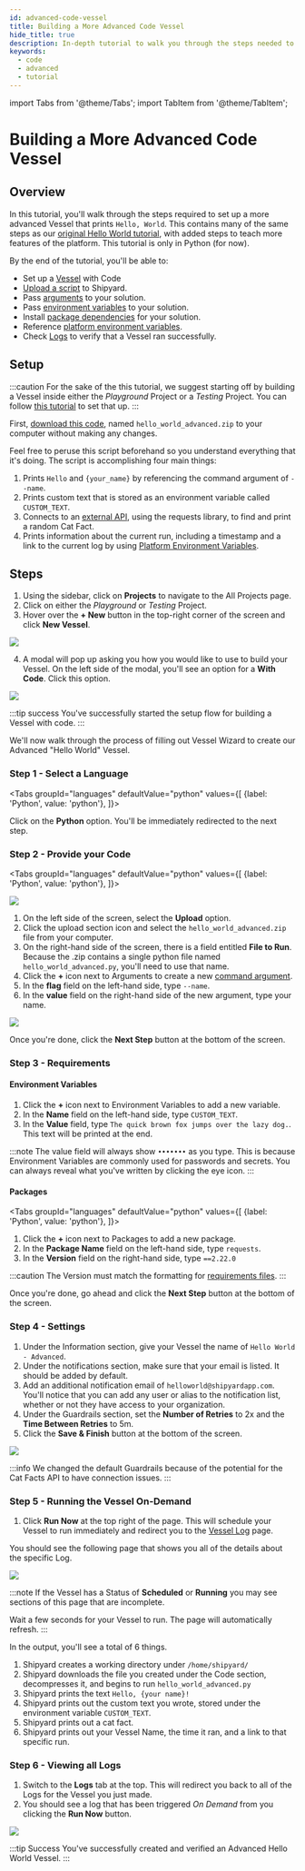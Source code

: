 ```yaml
---
id: advanced-code-vessel
title: Building a More Advanced Code Vessel
hide_title: true
description: In-depth tutorial to walk you through the steps needed to set up a more advanced Code Vessel.
keywords:
  - code
  - advanced
  - tutorial
---
```


import Tabs from '@theme/Tabs';
import TabItem from '@theme/TabItem';

# Building a More Advanced Code Vessel

## Overview

In this tutorial, you'll walk through the steps required to set up a more advanced Vessel that prints `Hello, World`. This contains many of the same steps as our [original Hello World tutorial](../getting-started/first-vessel-with-code.md), with added steps to teach more features of the platform. This tutorial is only in Python \(for now\).

By the end of the tutorial, you'll be able to:

- Set up a [Vessel](../reference/vessels.md) with Code
- [Upload a script](../reference/code/upload-code.md) to Shipyard.
- Pass [arguments](../reference/arguments.md) to your solution.
- Pass [environment variables](../reference/environment-variables/environment-variables-overview.md) to your solution.
- Install [package dependencies](../reference/packages/external-package-dependencies.md) for your solution.
- Reference [platform environment variables](../reference/environment-variables/shipyard-environment-variables.md).
- Check [Logs](../reference/logs/logs-overview.md) to verify that a Vessel ran successfully.

## Setup

:::caution
For the sake of the this tutorial, we suggest starting off by building a Vessel inside either the *Playground* Project or a *Testing* Project. You can follow [this tutorial](../getting-started/first-project.md) to set that up.
:::

First, [download this code](https://drive.google.com/file/d/1e6xQOo2M2jnPJdPOmAPOKwW4aLlgV-GF/view?usp=sharing), named `hello_world_advanced.zip` to your computer without making any changes.

Feel free to peruse this script beforehand so you understand everything that it's doing. The script is accomplishing four main things:

1. Prints `Hello` and `{your_name}` by referencing the command argument of `--name`.
2. Prints custom text that is stored as an environment variable called `CUSTOM_TEXT`.
3. Connects to an [external API](https://alexwohlbruck.github.io/cat-facts/), using the requests library, to find and print a random Cat Fact.
4. Prints information about the current run, including a timestamp and a link to the current log by using [Platform Environment Variables](../reference/environment-variables/shipyard-environment-variables.md).


## Steps

1. Using the sidebar, click on **Projects** to navigate to the All Projects page.
2. Click on either the *Playground* or *Testing* Project.
3. Hover over the **+ New** button in the top-right corner of the screen and click **New Vessel**.

![](../.gitbook/assets/shipyard_2021_03_16_16_23_03.png)

4. A modal will pop up asking you how you would like to use to build your Vessel. On the left side of the modal, you'll see an option for a **With Code**. Click this option.

![](../.gitbook/assets/shipyard_2021_03_16_16_24_01.png)

:::tip success
You've successfully started the setup flow for building a Vessel with code.
:::

We'll now walk through the process of filling out Vessel Wizard to create our Advanced "Hello World" Vessel.

### Step 1 - Select a Language

<Tabs
groupId="languages"
defaultValue="python"
values={[
{label: 'Python', value: 'python'},
]}>
<TabItem value="python">

Click on the **Python** option. You'll be immediately redirected to the next step.
</TabItem>
</Tabs>

### Step 2 - Provide your Code



<Tabs
groupId="languages"
defaultValue="python"
values={[
{label: 'Python', value: 'python'},
]}>
<TabItem value="python">

![](../.gitbook/assets/shipyard_2022_05_03_11_23_05.png)

1. On the left side of the screen, select the **Upload** option. 
2. Click the upload section icon and select the `hello_world_advanced.zip` file from your computer.
3. On the right-hand side of the screen, there is a field entitled **File to Run**. Because the .zip contains a single python file named `hello_world_advanced.py`, you'll need to use that name.
4. Click the **+** icon next to Arguments to create a new [command argument](../reference/arguments.md).
5. In the **flag** field on the left-hand side, type `--name`.
6. In the **value** field on the right-hand side of the new argument, type your name.

![](../.gitbook/assets/shipyard_2022_05_03_11_39_15.png)
</TabItem>
</Tabs>

Once you're done, click the **Next Step** button at the bottom of the screen.

### **Step 3 - Requirements**

#### Environment Variables

1. Click the **+** icon next to Environment Variables to add a new variable.
2. In the **Name** field on the left-hand side, type `CUSTOM_TEXT`.
3. In the **Value** field, type `The quick brown fox jumps over the lazy dog.`. This text will be printed at the end.

:::note
The value field will always show `•••••••` as you type. This is because Environment Variables are commonly used for passwords and secrets. You can always reveal what you've written by clicking the eye icon.
:::

#### Packages

<Tabs
groupId="languages"
defaultValue="python"
values={[
{label: 'Python', value: 'python'},
]}>
<TabItem value="python">

1. Click the **+** icon next to Packages to add a new package.
2. In the **Package Name** field on the left-hand side, type `requests`.
3. In the **Version** field on the right-hand side, type `==2.22.0`

:::caution
The Version must match the formatting for [requirements files](https://www.python.org/dev/peps/pep-0440/#version-specifiers).
:::
</TabItem>
</Tabs>

Once you're done, go ahead and click the **Next Step** button at the bottom of the screen.



### Step 4 - Settings

1. Under the Information section, give your Vessel the name of `Hello World - Advanced`.
2. Under the notifications section, make sure that your email is listed. It should be added by default.
3. Add an additional notification email of `helloworld@shipyardapp.com`. You'll notice that you can add any user or alias to the notification list, whether or not they have access to your organization.
4. Under the Guardrails section, set the **Number of Retries** to 2x and the **Time Between Retries** to 5m.
5. Click the **Save & Finish** button at the bottom of the screen.

![](../.gitbook/assets/shipyard_2022_05_03_11_29_50.png)

:::info
We changed the default Guardrails because of the potential for the Cat Facts API to have connection issues.
:::

### Step 5 - Running the Vessel On-Demand

1. Click **Run Now** at the top right of the page. This will schedule your Vessel to run immediately and redirect you to the [Vessel Log](../reference/logs/vessel-logs.md) page.

You should see the following page that shows you all of the details about the specific Log.

![](../.gitbook/assets/shipyard_2021_03_17_10_33_22.png)

:::note
If the Vessel has a Status of **Scheduled** or  **Running** you may see sections of this page that are incomplete.

Wait a few seconds for your Vessel to run. The page will automatically refresh.
:::

In the output, you'll see a total of 6 things.

1. Shipyard creates a working directory under `/home/shipyard/`
2. Shipyard downloads the file you created under the Code section, decompresses it, and begins to run `hello_world_advanced.py`
3. Shipyard prints the text `Hello, {your name}!`
4. Shipyard prints out the custom text you wrote, stored under the environment variable `CUSTOM_TEXT`.
5. Shipyard prints out a cat fact.
6. Shipyard prints out your Vessel Name, the time it ran, and a link to that specific run.

### Step 6 - Viewing all Logs

1. Switch to the **Logs** tab at the top. This will redirect you back to all of the Logs for the Vessel you just made.
2. You should see a log that has been triggered *On Demand* from you clicking the **Run Now** button.

![](../.gitbook/assets/shipyard_2021_03_17_10_37_27.png)

:::tip Success
You've successfully created and verified an Advanced Hello World Vessel.
:::
